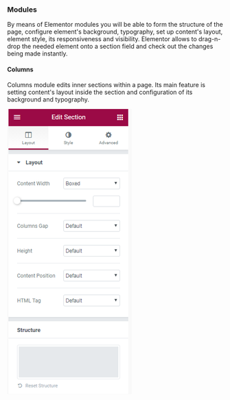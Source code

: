 ### Modules



By means of Elementor modules you will be able to form the structure of the page, configure element's background, typography, set up content's layout, element style, its responsiveness and visibility. Elementor allows to drag-n-drop the needed element onto a section field and check out the changes being made instantly.



#### Columns

Columns module edits inner sections within a page. Its main feature is setting content's layout inside the section and configuration of its background and typography.

![](/assets/963256import.png)



